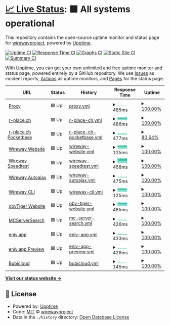 # [📈 Live Status](https://status.wireway.ch): <!--live status--> **🟩 All systems operational**

This repository contains the open-source uptime monitor and status page for [wirewayproject](https://status.wireway.ch), powered by [Upptime](https://github.com/upptime/upptime).

[![Uptime CI](https://github.com/wirewayproject/uptime/workflows/Uptime%20CI/badge.svg)](https://github.com/wirewayproject/uptime/actions?query=workflow%3A%22Uptime+CI%22)
[![Response Time CI](https://github.com/wirewayproject/uptime/workflows/Response%20Time%20CI/badge.svg)](https://github.com/wirewayproject/uptime/actions?query=workflow%3A%22Response+Time+CI%22)
[![Graphs CI](https://github.com/wirewayproject/uptime/workflows/Graphs%20CI/badge.svg)](https://github.com/wirewayproject/uptime/actions?query=workflow%3A%22Graphs+CI%22)
[![Static Site CI](https://github.com/wirewayproject/uptime/workflows/Static%20Site%20CI/badge.svg)](https://github.com/wirewayproject/uptime/actions?query=workflow%3A%22Static+Site+CI%22)
[![Summary CI](https://github.com/wirewayproject/uptime/workflows/Summary%20CI/badge.svg)](https://github.com/wirewayproject/uptime/actions?query=workflow%3A%22Summary+CI%22)

With [Upptime](https://upptime.js.org), you can get your own unlimited and free uptime monitor and status page, powered entirely by a GitHub repository. We use [Issues](https://github.com/wirewayproject/uptime/issues) as incident reports, [Actions](https://github.com/wirewayproject/uptime/actions) as uptime monitors, and [Pages](https://status.wireway.ch) for the status page.

<!--start: status pages-->
<!-- This summary is generated by Upptime (https://github.com/upptime/upptime) -->
<!-- Do not edit this manually, your changes will be overwritten -->
<!-- prettier-ignore -->
| URL | Status | History | Response Time | Uptime |
| --- | ------ | ------- | ------------- | ------ |
| <img alt="" src="https://icons.duckduckgo.com/ip3/wireway.ch.ico" height="13"> [Proxy](https://wireway.ch/api/status/nodes/?node=1) | 🟩 Up | [proxy.yml](https://github.com/wirewayproject/uptime/commits/HEAD/history/proxy.yml) | <details><summary><img alt="Response time graph" src="./graphs/proxy/response-time-week.png" height="20"> 485ms</summary><br><a href="https://status.wireway.ch/history/proxy"><img alt="Response time 498" src="https://img.shields.io/endpoint?url=https%3A%2F%2Fraw.githubusercontent.com%2Fwirewayproject%2Fuptime%2FHEAD%2Fapi%2Fproxy%2Fresponse-time.json"></a><br><a href="https://status.wireway.ch/history/proxy"><img alt="24-hour response time 476" src="https://img.shields.io/endpoint?url=https%3A%2F%2Fraw.githubusercontent.com%2Fwirewayproject%2Fuptime%2FHEAD%2Fapi%2Fproxy%2Fresponse-time-day.json"></a><br><a href="https://status.wireway.ch/history/proxy"><img alt="7-day response time 485" src="https://img.shields.io/endpoint?url=https%3A%2F%2Fraw.githubusercontent.com%2Fwirewayproject%2Fuptime%2FHEAD%2Fapi%2Fproxy%2Fresponse-time-week.json"></a><br><a href="https://status.wireway.ch/history/proxy"><img alt="30-day response time 509" src="https://img.shields.io/endpoint?url=https%3A%2F%2Fraw.githubusercontent.com%2Fwirewayproject%2Fuptime%2FHEAD%2Fapi%2Fproxy%2Fresponse-time-month.json"></a><br><a href="https://status.wireway.ch/history/proxy"><img alt="1-year response time 498" src="https://img.shields.io/endpoint?url=https%3A%2F%2Fraw.githubusercontent.com%2Fwirewayproject%2Fuptime%2FHEAD%2Fapi%2Fproxy%2Fresponse-time-year.json"></a></details> | <details><summary><a href="https://status.wireway.ch/history/proxy">100.00%</a></summary><a href="https://status.wireway.ch/history/proxy"><img alt="All-time uptime 99.27%" src="https://img.shields.io/endpoint?url=https%3A%2F%2Fraw.githubusercontent.com%2Fwirewayproject%2Fuptime%2FHEAD%2Fapi%2Fproxy%2Fuptime.json"></a><br><a href="https://status.wireway.ch/history/proxy"><img alt="24-hour uptime 100.00%" src="https://img.shields.io/endpoint?url=https%3A%2F%2Fraw.githubusercontent.com%2Fwirewayproject%2Fuptime%2FHEAD%2Fapi%2Fproxy%2Fuptime-day.json"></a><br><a href="https://status.wireway.ch/history/proxy"><img alt="7-day uptime 100.00%" src="https://img.shields.io/endpoint?url=https%3A%2F%2Fraw.githubusercontent.com%2Fwirewayproject%2Fuptime%2FHEAD%2Fapi%2Fproxy%2Fuptime-week.json"></a><br><a href="https://status.wireway.ch/history/proxy"><img alt="30-day uptime 98.64%" src="https://img.shields.io/endpoint?url=https%3A%2F%2Fraw.githubusercontent.com%2Fwirewayproject%2Fuptime%2FHEAD%2Fapi%2Fproxy%2Fuptime-month.json"></a><br><a href="https://status.wireway.ch/history/proxy"><img alt="1-year uptime 99.27%" src="https://img.shields.io/endpoint?url=https%3A%2F%2Fraw.githubusercontent.com%2Fwirewayproject%2Fuptime%2FHEAD%2Fapi%2Fproxy%2Fuptime-year.json"></a></details>
| <img alt="" src="https://icons.duckduckgo.com/ip3/r-place.ch.ico" height="13"> [r-place.ch](https://r-place.ch) | 🟩 Up | [r-place-ch.yml](https://github.com/wirewayproject/uptime/commits/HEAD/history/r-place-ch.yml) | <details><summary><img alt="Response time graph" src="./graphs/r-place-ch/response-time-week.png" height="20"> 486ms</summary><br><a href="https://status.wireway.ch/history/r-place-ch"><img alt="Response time 492" src="https://img.shields.io/endpoint?url=https%3A%2F%2Fraw.githubusercontent.com%2Fwirewayproject%2Fuptime%2FHEAD%2Fapi%2Fr-place-ch%2Fresponse-time.json"></a><br><a href="https://status.wireway.ch/history/r-place-ch"><img alt="24-hour response time 482" src="https://img.shields.io/endpoint?url=https%3A%2F%2Fraw.githubusercontent.com%2Fwirewayproject%2Fuptime%2FHEAD%2Fapi%2Fr-place-ch%2Fresponse-time-day.json"></a><br><a href="https://status.wireway.ch/history/r-place-ch"><img alt="7-day response time 486" src="https://img.shields.io/endpoint?url=https%3A%2F%2Fraw.githubusercontent.com%2Fwirewayproject%2Fuptime%2FHEAD%2Fapi%2Fr-place-ch%2Fresponse-time-week.json"></a><br><a href="https://status.wireway.ch/history/r-place-ch"><img alt="30-day response time 498" src="https://img.shields.io/endpoint?url=https%3A%2F%2Fraw.githubusercontent.com%2Fwirewayproject%2Fuptime%2FHEAD%2Fapi%2Fr-place-ch%2Fresponse-time-month.json"></a><br><a href="https://status.wireway.ch/history/r-place-ch"><img alt="1-year response time 492" src="https://img.shields.io/endpoint?url=https%3A%2F%2Fraw.githubusercontent.com%2Fwirewayproject%2Fuptime%2FHEAD%2Fapi%2Fr-place-ch%2Fresponse-time-year.json"></a></details> | <details><summary><a href="https://status.wireway.ch/history/r-place-ch">100.00%</a></summary><a href="https://status.wireway.ch/history/r-place-ch"><img alt="All-time uptime 99.95%" src="https://img.shields.io/endpoint?url=https%3A%2F%2Fraw.githubusercontent.com%2Fwirewayproject%2Fuptime%2FHEAD%2Fapi%2Fr-place-ch%2Fuptime.json"></a><br><a href="https://status.wireway.ch/history/r-place-ch"><img alt="24-hour uptime 100.00%" src="https://img.shields.io/endpoint?url=https%3A%2F%2Fraw.githubusercontent.com%2Fwirewayproject%2Fuptime%2FHEAD%2Fapi%2Fr-place-ch%2Fuptime-day.json"></a><br><a href="https://status.wireway.ch/history/r-place-ch"><img alt="7-day uptime 100.00%" src="https://img.shields.io/endpoint?url=https%3A%2F%2Fraw.githubusercontent.com%2Fwirewayproject%2Fuptime%2FHEAD%2Fapi%2Fr-place-ch%2Fuptime-week.json"></a><br><a href="https://status.wireway.ch/history/r-place-ch"><img alt="30-day uptime 99.92%" src="https://img.shields.io/endpoint?url=https%3A%2F%2Fraw.githubusercontent.com%2Fwirewayproject%2Fuptime%2FHEAD%2Fapi%2Fr-place-ch%2Fuptime-month.json"></a><br><a href="https://status.wireway.ch/history/r-place-ch"><img alt="1-year uptime 99.95%" src="https://img.shields.io/endpoint?url=https%3A%2F%2Fraw.githubusercontent.com%2Fwirewayproject%2Fuptime%2FHEAD%2Fapi%2Fr-place-ch%2Fuptime-year.json"></a></details>
| <img alt="" src="https://icons.duckduckgo.com/ip3/pocketbase.r-place.ch.ico" height="13"> [r-place.ch Pocketbase](https://pocketbase.r-place.ch/_/) | 🟩 Up | [r-place-ch-pocketbase.yml](https://github.com/wirewayproject/uptime/commits/HEAD/history/r-place-ch-pocketbase.yml) | <details><summary><img alt="Response time graph" src="./graphs/r-place-ch-pocketbase/response-time-week.png" height="20"> 477ms</summary><br><a href="https://status.wireway.ch/history/r-place-ch-pocketbase"><img alt="Response time 484" src="https://img.shields.io/endpoint?url=https%3A%2F%2Fraw.githubusercontent.com%2Fwirewayproject%2Fuptime%2FHEAD%2Fapi%2Fr-place-ch-pocketbase%2Fresponse-time.json"></a><br><a href="https://status.wireway.ch/history/r-place-ch-pocketbase"><img alt="24-hour response time 503" src="https://img.shields.io/endpoint?url=https%3A%2F%2Fraw.githubusercontent.com%2Fwirewayproject%2Fuptime%2FHEAD%2Fapi%2Fr-place-ch-pocketbase%2Fresponse-time-day.json"></a><br><a href="https://status.wireway.ch/history/r-place-ch-pocketbase"><img alt="7-day response time 477" src="https://img.shields.io/endpoint?url=https%3A%2F%2Fraw.githubusercontent.com%2Fwirewayproject%2Fuptime%2FHEAD%2Fapi%2Fr-place-ch-pocketbase%2Fresponse-time-week.json"></a><br><a href="https://status.wireway.ch/history/r-place-ch-pocketbase"><img alt="30-day response time 490" src="https://img.shields.io/endpoint?url=https%3A%2F%2Fraw.githubusercontent.com%2Fwirewayproject%2Fuptime%2FHEAD%2Fapi%2Fr-place-ch-pocketbase%2Fresponse-time-month.json"></a><br><a href="https://status.wireway.ch/history/r-place-ch-pocketbase"><img alt="1-year response time 484" src="https://img.shields.io/endpoint?url=https%3A%2F%2Fraw.githubusercontent.com%2Fwirewayproject%2Fuptime%2FHEAD%2Fapi%2Fr-place-ch-pocketbase%2Fresponse-time-year.json"></a></details> | <details><summary><a href="https://status.wireway.ch/history/r-place-ch-pocketbase">80.64%</a></summary><a href="https://status.wireway.ch/history/r-place-ch-pocketbase"><img alt="All-time uptime 85.07%" src="https://img.shields.io/endpoint?url=https%3A%2F%2Fraw.githubusercontent.com%2Fwirewayproject%2Fuptime%2FHEAD%2Fapi%2Fr-place-ch-pocketbase%2Fuptime.json"></a><br><a href="https://status.wireway.ch/history/r-place-ch-pocketbase"><img alt="24-hour uptime 100.00%" src="https://img.shields.io/endpoint?url=https%3A%2F%2Fraw.githubusercontent.com%2Fwirewayproject%2Fuptime%2FHEAD%2Fapi%2Fr-place-ch-pocketbase%2Fuptime-day.json"></a><br><a href="https://status.wireway.ch/history/r-place-ch-pocketbase"><img alt="7-day uptime 80.64%" src="https://img.shields.io/endpoint?url=https%3A%2F%2Fraw.githubusercontent.com%2Fwirewayproject%2Fuptime%2FHEAD%2Fapi%2Fr-place-ch-pocketbase%2Fuptime-week.json"></a><br><a href="https://status.wireway.ch/history/r-place-ch-pocketbase"><img alt="30-day uptime 73.68%" src="https://img.shields.io/endpoint?url=https%3A%2F%2Fraw.githubusercontent.com%2Fwirewayproject%2Fuptime%2FHEAD%2Fapi%2Fr-place-ch-pocketbase%2Fuptime-month.json"></a><br><a href="https://status.wireway.ch/history/r-place-ch-pocketbase"><img alt="1-year uptime 85.07%" src="https://img.shields.io/endpoint?url=https%3A%2F%2Fraw.githubusercontent.com%2Fwirewayproject%2Fuptime%2FHEAD%2Fapi%2Fr-place-ch-pocketbase%2Fuptime-year.json"></a></details>
| <img alt="" src="https://icons.duckduckgo.com/ip3/wireway.ch.ico" height="13"> [Wireway Website](https://wireway.ch) | 🟩 Up | [wireway-website.yml](https://github.com/wirewayproject/uptime/commits/HEAD/history/wireway-website.yml) | <details><summary><img alt="Response time graph" src="./graphs/wireway-website/response-time-week.png" height="20"> 125ms</summary><br><a href="https://status.wireway.ch/history/wireway-website"><img alt="Response time 150" src="https://img.shields.io/endpoint?url=https%3A%2F%2Fraw.githubusercontent.com%2Fwirewayproject%2Fuptime%2FHEAD%2Fapi%2Fwireway-website%2Fresponse-time.json"></a><br><a href="https://status.wireway.ch/history/wireway-website"><img alt="24-hour response time 135" src="https://img.shields.io/endpoint?url=https%3A%2F%2Fraw.githubusercontent.com%2Fwirewayproject%2Fuptime%2FHEAD%2Fapi%2Fwireway-website%2Fresponse-time-day.json"></a><br><a href="https://status.wireway.ch/history/wireway-website"><img alt="7-day response time 125" src="https://img.shields.io/endpoint?url=https%3A%2F%2Fraw.githubusercontent.com%2Fwirewayproject%2Fuptime%2FHEAD%2Fapi%2Fwireway-website%2Fresponse-time-week.json"></a><br><a href="https://status.wireway.ch/history/wireway-website"><img alt="30-day response time 158" src="https://img.shields.io/endpoint?url=https%3A%2F%2Fraw.githubusercontent.com%2Fwirewayproject%2Fuptime%2FHEAD%2Fapi%2Fwireway-website%2Fresponse-time-month.json"></a><br><a href="https://status.wireway.ch/history/wireway-website"><img alt="1-year response time 150" src="https://img.shields.io/endpoint?url=https%3A%2F%2Fraw.githubusercontent.com%2Fwirewayproject%2Fuptime%2FHEAD%2Fapi%2Fwireway-website%2Fresponse-time-year.json"></a></details> | <details><summary><a href="https://status.wireway.ch/history/wireway-website">100.00%</a></summary><a href="https://status.wireway.ch/history/wireway-website"><img alt="All-time uptime 99.96%" src="https://img.shields.io/endpoint?url=https%3A%2F%2Fraw.githubusercontent.com%2Fwirewayproject%2Fuptime%2FHEAD%2Fapi%2Fwireway-website%2Fuptime.json"></a><br><a href="https://status.wireway.ch/history/wireway-website"><img alt="24-hour uptime 100.00%" src="https://img.shields.io/endpoint?url=https%3A%2F%2Fraw.githubusercontent.com%2Fwirewayproject%2Fuptime%2FHEAD%2Fapi%2Fwireway-website%2Fuptime-day.json"></a><br><a href="https://status.wireway.ch/history/wireway-website"><img alt="7-day uptime 100.00%" src="https://img.shields.io/endpoint?url=https%3A%2F%2Fraw.githubusercontent.com%2Fwirewayproject%2Fuptime%2FHEAD%2Fapi%2Fwireway-website%2Fuptime-week.json"></a><br><a href="https://status.wireway.ch/history/wireway-website"><img alt="30-day uptime 99.92%" src="https://img.shields.io/endpoint?url=https%3A%2F%2Fraw.githubusercontent.com%2Fwirewayproject%2Fuptime%2FHEAD%2Fapi%2Fwireway-website%2Fuptime-month.json"></a><br><a href="https://status.wireway.ch/history/wireway-website"><img alt="1-year uptime 99.96%" src="https://img.shields.io/endpoint?url=https%3A%2F%2Fraw.githubusercontent.com%2Fwirewayproject%2Fuptime%2FHEAD%2Fapi%2Fwireway-website%2Fuptime-year.json"></a></details>
| <img alt="" src="https://icons.duckduckgo.com/ip3/speedtest.wireway.ch.ico" height="13"> [Wireway Speedtest](https://speedtest.wireway.ch) | 🟩 Up | [wireway-speedtest.yml](https://github.com/wirewayproject/uptime/commits/HEAD/history/wireway-speedtest.yml) | <details><summary><img alt="Response time graph" src="./graphs/wireway-speedtest/response-time-week.png" height="20"> 468ms</summary><br><a href="https://status.wireway.ch/history/wireway-speedtest"><img alt="Response time 475" src="https://img.shields.io/endpoint?url=https%3A%2F%2Fraw.githubusercontent.com%2Fwirewayproject%2Fuptime%2FHEAD%2Fapi%2Fwireway-speedtest%2Fresponse-time.json"></a><br><a href="https://status.wireway.ch/history/wireway-speedtest"><img alt="24-hour response time 475" src="https://img.shields.io/endpoint?url=https%3A%2F%2Fraw.githubusercontent.com%2Fwirewayproject%2Fuptime%2FHEAD%2Fapi%2Fwireway-speedtest%2Fresponse-time-day.json"></a><br><a href="https://status.wireway.ch/history/wireway-speedtest"><img alt="7-day response time 468" src="https://img.shields.io/endpoint?url=https%3A%2F%2Fraw.githubusercontent.com%2Fwirewayproject%2Fuptime%2FHEAD%2Fapi%2Fwireway-speedtest%2Fresponse-time-week.json"></a><br><a href="https://status.wireway.ch/history/wireway-speedtest"><img alt="30-day response time 481" src="https://img.shields.io/endpoint?url=https%3A%2F%2Fraw.githubusercontent.com%2Fwirewayproject%2Fuptime%2FHEAD%2Fapi%2Fwireway-speedtest%2Fresponse-time-month.json"></a><br><a href="https://status.wireway.ch/history/wireway-speedtest"><img alt="1-year response time 475" src="https://img.shields.io/endpoint?url=https%3A%2F%2Fraw.githubusercontent.com%2Fwirewayproject%2Fuptime%2FHEAD%2Fapi%2Fwireway-speedtest%2Fresponse-time-year.json"></a></details> | <details><summary><a href="https://status.wireway.ch/history/wireway-speedtest">100.00%</a></summary><a href="https://status.wireway.ch/history/wireway-speedtest"><img alt="All-time uptime 99.96%" src="https://img.shields.io/endpoint?url=https%3A%2F%2Fraw.githubusercontent.com%2Fwirewayproject%2Fuptime%2FHEAD%2Fapi%2Fwireway-speedtest%2Fuptime.json"></a><br><a href="https://status.wireway.ch/history/wireway-speedtest"><img alt="24-hour uptime 100.00%" src="https://img.shields.io/endpoint?url=https%3A%2F%2Fraw.githubusercontent.com%2Fwirewayproject%2Fuptime%2FHEAD%2Fapi%2Fwireway-speedtest%2Fuptime-day.json"></a><br><a href="https://status.wireway.ch/history/wireway-speedtest"><img alt="7-day uptime 100.00%" src="https://img.shields.io/endpoint?url=https%3A%2F%2Fraw.githubusercontent.com%2Fwirewayproject%2Fuptime%2FHEAD%2Fapi%2Fwireway-speedtest%2Fuptime-week.json"></a><br><a href="https://status.wireway.ch/history/wireway-speedtest"><img alt="30-day uptime 99.93%" src="https://img.shields.io/endpoint?url=https%3A%2F%2Fraw.githubusercontent.com%2Fwirewayproject%2Fuptime%2FHEAD%2Fapi%2Fwireway-speedtest%2Fuptime-month.json"></a><br><a href="https://status.wireway.ch/history/wireway-speedtest"><img alt="1-year uptime 99.96%" src="https://img.shields.io/endpoint?url=https%3A%2F%2Fraw.githubusercontent.com%2Fwirewayproject%2Fuptime%2FHEAD%2Fapi%2Fwireway-speedtest%2Fuptime-year.json"></a></details>
| <img alt="" src="https://icons.duckduckgo.com/ip3/autoajax.wireway.ch.ico" height="13"> [Wireway Autoajax](https://autoajax.wireway.ch) | 🟩 Up | [wireway-autoajax.yml](https://github.com/wirewayproject/uptime/commits/HEAD/history/wireway-autoajax.yml) | <details><summary><img alt="Response time graph" src="./graphs/wireway-autoajax/response-time-week.png" height="20"> 475ms</summary><br><a href="https://status.wireway.ch/history/wireway-autoajax"><img alt="Response time 466" src="https://img.shields.io/endpoint?url=https%3A%2F%2Fraw.githubusercontent.com%2Fwirewayproject%2Fuptime%2FHEAD%2Fapi%2Fwireway-autoajax%2Fresponse-time.json"></a><br><a href="https://status.wireway.ch/history/wireway-autoajax"><img alt="24-hour response time 456" src="https://img.shields.io/endpoint?url=https%3A%2F%2Fraw.githubusercontent.com%2Fwirewayproject%2Fuptime%2FHEAD%2Fapi%2Fwireway-autoajax%2Fresponse-time-day.json"></a><br><a href="https://status.wireway.ch/history/wireway-autoajax"><img alt="7-day response time 475" src="https://img.shields.io/endpoint?url=https%3A%2F%2Fraw.githubusercontent.com%2Fwirewayproject%2Fuptime%2FHEAD%2Fapi%2Fwireway-autoajax%2Fresponse-time-week.json"></a><br><a href="https://status.wireway.ch/history/wireway-autoajax"><img alt="30-day response time 473" src="https://img.shields.io/endpoint?url=https%3A%2F%2Fraw.githubusercontent.com%2Fwirewayproject%2Fuptime%2FHEAD%2Fapi%2Fwireway-autoajax%2Fresponse-time-month.json"></a><br><a href="https://status.wireway.ch/history/wireway-autoajax"><img alt="1-year response time 466" src="https://img.shields.io/endpoint?url=https%3A%2F%2Fraw.githubusercontent.com%2Fwirewayproject%2Fuptime%2FHEAD%2Fapi%2Fwireway-autoajax%2Fresponse-time-year.json"></a></details> | <details><summary><a href="https://status.wireway.ch/history/wireway-autoajax">100.00%</a></summary><a href="https://status.wireway.ch/history/wireway-autoajax"><img alt="All-time uptime 99.98%" src="https://img.shields.io/endpoint?url=https%3A%2F%2Fraw.githubusercontent.com%2Fwirewayproject%2Fuptime%2FHEAD%2Fapi%2Fwireway-autoajax%2Fuptime.json"></a><br><a href="https://status.wireway.ch/history/wireway-autoajax"><img alt="24-hour uptime 100.00%" src="https://img.shields.io/endpoint?url=https%3A%2F%2Fraw.githubusercontent.com%2Fwirewayproject%2Fuptime%2FHEAD%2Fapi%2Fwireway-autoajax%2Fuptime-day.json"></a><br><a href="https://status.wireway.ch/history/wireway-autoajax"><img alt="7-day uptime 100.00%" src="https://img.shields.io/endpoint?url=https%3A%2F%2Fraw.githubusercontent.com%2Fwirewayproject%2Fuptime%2FHEAD%2Fapi%2Fwireway-autoajax%2Fuptime-week.json"></a><br><a href="https://status.wireway.ch/history/wireway-autoajax"><img alt="30-day uptime 99.96%" src="https://img.shields.io/endpoint?url=https%3A%2F%2Fraw.githubusercontent.com%2Fwirewayproject%2Fuptime%2FHEAD%2Fapi%2Fwireway-autoajax%2Fuptime-month.json"></a><br><a href="https://status.wireway.ch/history/wireway-autoajax"><img alt="1-year uptime 99.98%" src="https://img.shields.io/endpoint?url=https%3A%2F%2Fraw.githubusercontent.com%2Fwirewayproject%2Fuptime%2FHEAD%2Fapi%2Fwireway-autoajax%2Fuptime-year.json"></a></details>
| <img alt="" src="https://icons.duckduckgo.com/ip3/wireway.ch.ico" height="13"> [Wireway CLI](https://wireway.ch/cli.html) | 🟩 Up | [wireway-cli.yml](https://github.com/wirewayproject/uptime/commits/HEAD/history/wireway-cli.yml) | <details><summary><img alt="Response time graph" src="./graphs/wireway-cli/response-time-week.png" height="20"> 125ms</summary><br><a href="https://status.wireway.ch/history/wireway-cli"><img alt="Response time 139" src="https://img.shields.io/endpoint?url=https%3A%2F%2Fraw.githubusercontent.com%2Fwirewayproject%2Fuptime%2FHEAD%2Fapi%2Fwireway-cli%2Fresponse-time.json"></a><br><a href="https://status.wireway.ch/history/wireway-cli"><img alt="24-hour response time 137" src="https://img.shields.io/endpoint?url=https%3A%2F%2Fraw.githubusercontent.com%2Fwirewayproject%2Fuptime%2FHEAD%2Fapi%2Fwireway-cli%2Fresponse-time-day.json"></a><br><a href="https://status.wireway.ch/history/wireway-cli"><img alt="7-day response time 125" src="https://img.shields.io/endpoint?url=https%3A%2F%2Fraw.githubusercontent.com%2Fwirewayproject%2Fuptime%2FHEAD%2Fapi%2Fwireway-cli%2Fresponse-time-week.json"></a><br><a href="https://status.wireway.ch/history/wireway-cli"><img alt="30-day response time 142" src="https://img.shields.io/endpoint?url=https%3A%2F%2Fraw.githubusercontent.com%2Fwirewayproject%2Fuptime%2FHEAD%2Fapi%2Fwireway-cli%2Fresponse-time-month.json"></a><br><a href="https://status.wireway.ch/history/wireway-cli"><img alt="1-year response time 139" src="https://img.shields.io/endpoint?url=https%3A%2F%2Fraw.githubusercontent.com%2Fwirewayproject%2Fuptime%2FHEAD%2Fapi%2Fwireway-cli%2Fresponse-time-year.json"></a></details> | <details><summary><a href="https://status.wireway.ch/history/wireway-cli">100.00%</a></summary><a href="https://status.wireway.ch/history/wireway-cli"><img alt="All-time uptime 100.00%" src="https://img.shields.io/endpoint?url=https%3A%2F%2Fraw.githubusercontent.com%2Fwirewayproject%2Fuptime%2FHEAD%2Fapi%2Fwireway-cli%2Fuptime.json"></a><br><a href="https://status.wireway.ch/history/wireway-cli"><img alt="24-hour uptime 100.00%" src="https://img.shields.io/endpoint?url=https%3A%2F%2Fraw.githubusercontent.com%2Fwirewayproject%2Fuptime%2FHEAD%2Fapi%2Fwireway-cli%2Fuptime-day.json"></a><br><a href="https://status.wireway.ch/history/wireway-cli"><img alt="7-day uptime 100.00%" src="https://img.shields.io/endpoint?url=https%3A%2F%2Fraw.githubusercontent.com%2Fwirewayproject%2Fuptime%2FHEAD%2Fapi%2Fwireway-cli%2Fuptime-week.json"></a><br><a href="https://status.wireway.ch/history/wireway-cli"><img alt="30-day uptime 100.00%" src="https://img.shields.io/endpoint?url=https%3A%2F%2Fraw.githubusercontent.com%2Fwirewayproject%2Fuptime%2FHEAD%2Fapi%2Fwireway-cli%2Fuptime-month.json"></a><br><a href="https://status.wireway.ch/history/wireway-cli"><img alt="1-year uptime 100.00%" src="https://img.shields.io/endpoint?url=https%3A%2F%2Fraw.githubusercontent.com%2Fwirewayproject%2Fuptime%2FHEAD%2Fapi%2Fwireway-cli%2Fuptime-year.json"></a></details>
| <img alt="" src="https://icons.duckduckgo.com/ip3/obvtiger.ch.ico" height="13"> [obvTiger Website](https://obvtiger.ch) | 🟩 Up | [obv-tiger-website.yml](https://github.com/wirewayproject/uptime/commits/HEAD/history/obv-tiger-website.yml) | <details><summary><img alt="Response time graph" src="./graphs/obv-tiger-website/response-time-week.png" height="20"> 485ms</summary><br><a href="https://status.wireway.ch/history/obv-tiger-website"><img alt="Response time 482" src="https://img.shields.io/endpoint?url=https%3A%2F%2Fraw.githubusercontent.com%2Fwirewayproject%2Fuptime%2FHEAD%2Fapi%2Fobv-tiger-website%2Fresponse-time.json"></a><br><a href="https://status.wireway.ch/history/obv-tiger-website"><img alt="24-hour response time 479" src="https://img.shields.io/endpoint?url=https%3A%2F%2Fraw.githubusercontent.com%2Fwirewayproject%2Fuptime%2FHEAD%2Fapi%2Fobv-tiger-website%2Fresponse-time-day.json"></a><br><a href="https://status.wireway.ch/history/obv-tiger-website"><img alt="7-day response time 485" src="https://img.shields.io/endpoint?url=https%3A%2F%2Fraw.githubusercontent.com%2Fwirewayproject%2Fuptime%2FHEAD%2Fapi%2Fobv-tiger-website%2Fresponse-time-week.json"></a><br><a href="https://status.wireway.ch/history/obv-tiger-website"><img alt="30-day response time 491" src="https://img.shields.io/endpoint?url=https%3A%2F%2Fraw.githubusercontent.com%2Fwirewayproject%2Fuptime%2FHEAD%2Fapi%2Fobv-tiger-website%2Fresponse-time-month.json"></a><br><a href="https://status.wireway.ch/history/obv-tiger-website"><img alt="1-year response time 482" src="https://img.shields.io/endpoint?url=https%3A%2F%2Fraw.githubusercontent.com%2Fwirewayproject%2Fuptime%2FHEAD%2Fapi%2Fobv-tiger-website%2Fresponse-time-year.json"></a></details> | <details><summary><a href="https://status.wireway.ch/history/obv-tiger-website">100.00%</a></summary><a href="https://status.wireway.ch/history/obv-tiger-website"><img alt="All-time uptime 100.00%" src="https://img.shields.io/endpoint?url=https%3A%2F%2Fraw.githubusercontent.com%2Fwirewayproject%2Fuptime%2FHEAD%2Fapi%2Fobv-tiger-website%2Fuptime.json"></a><br><a href="https://status.wireway.ch/history/obv-tiger-website"><img alt="24-hour uptime 100.00%" src="https://img.shields.io/endpoint?url=https%3A%2F%2Fraw.githubusercontent.com%2Fwirewayproject%2Fuptime%2FHEAD%2Fapi%2Fobv-tiger-website%2Fuptime-day.json"></a><br><a href="https://status.wireway.ch/history/obv-tiger-website"><img alt="7-day uptime 100.00%" src="https://img.shields.io/endpoint?url=https%3A%2F%2Fraw.githubusercontent.com%2Fwirewayproject%2Fuptime%2FHEAD%2Fapi%2Fobv-tiger-website%2Fuptime-week.json"></a><br><a href="https://status.wireway.ch/history/obv-tiger-website"><img alt="30-day uptime 100.00%" src="https://img.shields.io/endpoint?url=https%3A%2F%2Fraw.githubusercontent.com%2Fwirewayproject%2Fuptime%2FHEAD%2Fapi%2Fobv-tiger-website%2Fuptime-month.json"></a><br><a href="https://status.wireway.ch/history/obv-tiger-website"><img alt="1-year uptime 100.00%" src="https://img.shields.io/endpoint?url=https%3A%2F%2Fraw.githubusercontent.com%2Fwirewayproject%2Fuptime%2FHEAD%2Fapi%2Fobv-tiger-website%2Fuptime-year.json"></a></details>
| <img alt="" src="https://icons.duckduckgo.com/ip3/mcserversearch.com.ico" height="13"> [MCServerSearch](https://mcserversearch.com) | 🟩 Up | [mc-server-search.yml](https://github.com/wirewayproject/uptime/commits/HEAD/history/mc-server-search.yml) | <details><summary><img alt="Response time graph" src="./graphs/mc-server-search/response-time-week.png" height="20"> 426ms</summary><br><a href="https://status.wireway.ch/history/mc-server-search"><img alt="Response time 433" src="https://img.shields.io/endpoint?url=https%3A%2F%2Fraw.githubusercontent.com%2Fwirewayproject%2Fuptime%2FHEAD%2Fapi%2Fmc-server-search%2Fresponse-time.json"></a><br><a href="https://status.wireway.ch/history/mc-server-search"><img alt="24-hour response time 427" src="https://img.shields.io/endpoint?url=https%3A%2F%2Fraw.githubusercontent.com%2Fwirewayproject%2Fuptime%2FHEAD%2Fapi%2Fmc-server-search%2Fresponse-time-day.json"></a><br><a href="https://status.wireway.ch/history/mc-server-search"><img alt="7-day response time 426" src="https://img.shields.io/endpoint?url=https%3A%2F%2Fraw.githubusercontent.com%2Fwirewayproject%2Fuptime%2FHEAD%2Fapi%2Fmc-server-search%2Fresponse-time-week.json"></a><br><a href="https://status.wireway.ch/history/mc-server-search"><img alt="30-day response time 436" src="https://img.shields.io/endpoint?url=https%3A%2F%2Fraw.githubusercontent.com%2Fwirewayproject%2Fuptime%2FHEAD%2Fapi%2Fmc-server-search%2Fresponse-time-month.json"></a><br><a href="https://status.wireway.ch/history/mc-server-search"><img alt="1-year response time 433" src="https://img.shields.io/endpoint?url=https%3A%2F%2Fraw.githubusercontent.com%2Fwirewayproject%2Fuptime%2FHEAD%2Fapi%2Fmc-server-search%2Fresponse-time-year.json"></a></details> | <details><summary><a href="https://status.wireway.ch/history/mc-server-search">100.00%</a></summary><a href="https://status.wireway.ch/history/mc-server-search"><img alt="All-time uptime 100.00%" src="https://img.shields.io/endpoint?url=https%3A%2F%2Fraw.githubusercontent.com%2Fwirewayproject%2Fuptime%2FHEAD%2Fapi%2Fmc-server-search%2Fuptime.json"></a><br><a href="https://status.wireway.ch/history/mc-server-search"><img alt="24-hour uptime 100.00%" src="https://img.shields.io/endpoint?url=https%3A%2F%2Fraw.githubusercontent.com%2Fwirewayproject%2Fuptime%2FHEAD%2Fapi%2Fmc-server-search%2Fuptime-day.json"></a><br><a href="https://status.wireway.ch/history/mc-server-search"><img alt="7-day uptime 100.00%" src="https://img.shields.io/endpoint?url=https%3A%2F%2Fraw.githubusercontent.com%2Fwirewayproject%2Fuptime%2FHEAD%2Fapi%2Fmc-server-search%2Fuptime-week.json"></a><br><a href="https://status.wireway.ch/history/mc-server-search"><img alt="30-day uptime 100.00%" src="https://img.shields.io/endpoint?url=https%3A%2F%2Fraw.githubusercontent.com%2Fwirewayproject%2Fuptime%2FHEAD%2Fapi%2Fmc-server-search%2Fuptime-month.json"></a><br><a href="https://status.wireway.ch/history/mc-server-search"><img alt="1-year uptime 100.00%" src="https://img.shields.io/endpoint?url=https%3A%2F%2Fraw.githubusercontent.com%2Fwirewayproject%2Fuptime%2FHEAD%2Fapi%2Fmc-server-search%2Fuptime-year.json"></a></details>
| <img alt="" src="https://icons.duckduckgo.com/ip3/eniv.app.ico" height="13"> [eniv.app](https://eniv.app) | 🟩 Up | [eniv-app.yml](https://github.com/wirewayproject/uptime/commits/HEAD/history/eniv-app.yml) | <details><summary><img alt="Response time graph" src="./graphs/eniv-app/response-time-week.png" height="20"> 433ms</summary><br><a href="https://status.wireway.ch/history/eniv-app"><img alt="Response time 441" src="https://img.shields.io/endpoint?url=https%3A%2F%2Fraw.githubusercontent.com%2Fwirewayproject%2Fuptime%2FHEAD%2Fapi%2Feniv-app%2Fresponse-time.json"></a><br><a href="https://status.wireway.ch/history/eniv-app"><img alt="24-hour response time 441" src="https://img.shields.io/endpoint?url=https%3A%2F%2Fraw.githubusercontent.com%2Fwirewayproject%2Fuptime%2FHEAD%2Fapi%2Feniv-app%2Fresponse-time-day.json"></a><br><a href="https://status.wireway.ch/history/eniv-app"><img alt="7-day response time 433" src="https://img.shields.io/endpoint?url=https%3A%2F%2Fraw.githubusercontent.com%2Fwirewayproject%2Fuptime%2FHEAD%2Fapi%2Feniv-app%2Fresponse-time-week.json"></a><br><a href="https://status.wireway.ch/history/eniv-app"><img alt="30-day response time 444" src="https://img.shields.io/endpoint?url=https%3A%2F%2Fraw.githubusercontent.com%2Fwirewayproject%2Fuptime%2FHEAD%2Fapi%2Feniv-app%2Fresponse-time-month.json"></a><br><a href="https://status.wireway.ch/history/eniv-app"><img alt="1-year response time 441" src="https://img.shields.io/endpoint?url=https%3A%2F%2Fraw.githubusercontent.com%2Fwirewayproject%2Fuptime%2FHEAD%2Fapi%2Feniv-app%2Fresponse-time-year.json"></a></details> | <details><summary><a href="https://status.wireway.ch/history/eniv-app">100.00%</a></summary><a href="https://status.wireway.ch/history/eniv-app"><img alt="All-time uptime 100.00%" src="https://img.shields.io/endpoint?url=https%3A%2F%2Fraw.githubusercontent.com%2Fwirewayproject%2Fuptime%2FHEAD%2Fapi%2Feniv-app%2Fuptime.json"></a><br><a href="https://status.wireway.ch/history/eniv-app"><img alt="24-hour uptime 100.00%" src="https://img.shields.io/endpoint?url=https%3A%2F%2Fraw.githubusercontent.com%2Fwirewayproject%2Fuptime%2FHEAD%2Fapi%2Feniv-app%2Fuptime-day.json"></a><br><a href="https://status.wireway.ch/history/eniv-app"><img alt="7-day uptime 100.00%" src="https://img.shields.io/endpoint?url=https%3A%2F%2Fraw.githubusercontent.com%2Fwirewayproject%2Fuptime%2FHEAD%2Fapi%2Feniv-app%2Fuptime-week.json"></a><br><a href="https://status.wireway.ch/history/eniv-app"><img alt="30-day uptime 100.00%" src="https://img.shields.io/endpoint?url=https%3A%2F%2Fraw.githubusercontent.com%2Fwirewayproject%2Fuptime%2FHEAD%2Fapi%2Feniv-app%2Fuptime-month.json"></a><br><a href="https://status.wireway.ch/history/eniv-app"><img alt="1-year uptime 100.00%" src="https://img.shields.io/endpoint?url=https%3A%2F%2Fraw.githubusercontent.com%2Fwirewayproject%2Fuptime%2FHEAD%2Fapi%2Feniv-app%2Fuptime-year.json"></a></details>
| <img alt="" src="https://icons.duckduckgo.com/ip3/preview.eniv.app.ico" height="13"> [eniv.app Preview](https://preview.eniv.app) | 🟩 Up | [eniv-app-preview.yml](https://github.com/wirewayproject/uptime/commits/HEAD/history/eniv-app-preview.yml) | <details><summary><img alt="Response time graph" src="./graphs/eniv-app-preview/response-time-week.png" height="20"> 426ms</summary><br><a href="https://status.wireway.ch/history/eniv-app-preview"><img alt="Response time 439" src="https://img.shields.io/endpoint?url=https%3A%2F%2Fraw.githubusercontent.com%2Fwirewayproject%2Fuptime%2FHEAD%2Fapi%2Feniv-app-preview%2Fresponse-time.json"></a><br><a href="https://status.wireway.ch/history/eniv-app-preview"><img alt="24-hour response time 433" src="https://img.shields.io/endpoint?url=https%3A%2F%2Fraw.githubusercontent.com%2Fwirewayproject%2Fuptime%2FHEAD%2Fapi%2Feniv-app-preview%2Fresponse-time-day.json"></a><br><a href="https://status.wireway.ch/history/eniv-app-preview"><img alt="7-day response time 426" src="https://img.shields.io/endpoint?url=https%3A%2F%2Fraw.githubusercontent.com%2Fwirewayproject%2Fuptime%2FHEAD%2Fapi%2Feniv-app-preview%2Fresponse-time-week.json"></a><br><a href="https://status.wireway.ch/history/eniv-app-preview"><img alt="30-day response time 446" src="https://img.shields.io/endpoint?url=https%3A%2F%2Fraw.githubusercontent.com%2Fwirewayproject%2Fuptime%2FHEAD%2Fapi%2Feniv-app-preview%2Fresponse-time-month.json"></a><br><a href="https://status.wireway.ch/history/eniv-app-preview"><img alt="1-year response time 439" src="https://img.shields.io/endpoint?url=https%3A%2F%2Fraw.githubusercontent.com%2Fwirewayproject%2Fuptime%2FHEAD%2Fapi%2Feniv-app-preview%2Fresponse-time-year.json"></a></details> | <details><summary><a href="https://status.wireway.ch/history/eniv-app-preview">100.00%</a></summary><a href="https://status.wireway.ch/history/eniv-app-preview"><img alt="All-time uptime 100.00%" src="https://img.shields.io/endpoint?url=https%3A%2F%2Fraw.githubusercontent.com%2Fwirewayproject%2Fuptime%2FHEAD%2Fapi%2Feniv-app-preview%2Fuptime.json"></a><br><a href="https://status.wireway.ch/history/eniv-app-preview"><img alt="24-hour uptime 100.00%" src="https://img.shields.io/endpoint?url=https%3A%2F%2Fraw.githubusercontent.com%2Fwirewayproject%2Fuptime%2FHEAD%2Fapi%2Feniv-app-preview%2Fuptime-day.json"></a><br><a href="https://status.wireway.ch/history/eniv-app-preview"><img alt="7-day uptime 100.00%" src="https://img.shields.io/endpoint?url=https%3A%2F%2Fraw.githubusercontent.com%2Fwirewayproject%2Fuptime%2FHEAD%2Fapi%2Feniv-app-preview%2Fuptime-week.json"></a><br><a href="https://status.wireway.ch/history/eniv-app-preview"><img alt="30-day uptime 100.00%" src="https://img.shields.io/endpoint?url=https%3A%2F%2Fraw.githubusercontent.com%2Fwirewayproject%2Fuptime%2FHEAD%2Fapi%2Feniv-app-preview%2Fuptime-month.json"></a><br><a href="https://status.wireway.ch/history/eniv-app-preview"><img alt="1-year uptime 100.00%" src="https://img.shields.io/endpoint?url=https%3A%2F%2Fraw.githubusercontent.com%2Fwirewayproject%2Fuptime%2FHEAD%2Fapi%2Feniv-app-preview%2Fuptime-year.json"></a></details>
| <img alt="" src="https://icons.duckduckgo.com/ip3/cloud.bubicloud.ch.ico" height="13"> [Bubicloud](https://cloud.bubicloud.ch) | 🟩 Up | [bubicloud.yml](https://github.com/wirewayproject/uptime/commits/HEAD/history/bubicloud.yml) | <details><summary><img alt="Response time graph" src="./graphs/bubicloud/response-time-week.png" height="20"> 145ms</summary><br><a href="https://status.wireway.ch/history/bubicloud"><img alt="Response time 141" src="https://img.shields.io/endpoint?url=https%3A%2F%2Fraw.githubusercontent.com%2Fwirewayproject%2Fuptime%2FHEAD%2Fapi%2Fbubicloud%2Fresponse-time.json"></a><br><a href="https://status.wireway.ch/history/bubicloud"><img alt="24-hour response time 145" src="https://img.shields.io/endpoint?url=https%3A%2F%2Fraw.githubusercontent.com%2Fwirewayproject%2Fuptime%2FHEAD%2Fapi%2Fbubicloud%2Fresponse-time-day.json"></a><br><a href="https://status.wireway.ch/history/bubicloud"><img alt="7-day response time 145" src="https://img.shields.io/endpoint?url=https%3A%2F%2Fraw.githubusercontent.com%2Fwirewayproject%2Fuptime%2FHEAD%2Fapi%2Fbubicloud%2Fresponse-time-week.json"></a><br><a href="https://status.wireway.ch/history/bubicloud"><img alt="30-day response time 149" src="https://img.shields.io/endpoint?url=https%3A%2F%2Fraw.githubusercontent.com%2Fwirewayproject%2Fuptime%2FHEAD%2Fapi%2Fbubicloud%2Fresponse-time-month.json"></a><br><a href="https://status.wireway.ch/history/bubicloud"><img alt="1-year response time 141" src="https://img.shields.io/endpoint?url=https%3A%2F%2Fraw.githubusercontent.com%2Fwirewayproject%2Fuptime%2FHEAD%2Fapi%2Fbubicloud%2Fresponse-time-year.json"></a></details> | <details><summary><a href="https://status.wireway.ch/history/bubicloud">100.00%</a></summary><a href="https://status.wireway.ch/history/bubicloud"><img alt="All-time uptime 100.00%" src="https://img.shields.io/endpoint?url=https%3A%2F%2Fraw.githubusercontent.com%2Fwirewayproject%2Fuptime%2FHEAD%2Fapi%2Fbubicloud%2Fuptime.json"></a><br><a href="https://status.wireway.ch/history/bubicloud"><img alt="24-hour uptime 100.00%" src="https://img.shields.io/endpoint?url=https%3A%2F%2Fraw.githubusercontent.com%2Fwirewayproject%2Fuptime%2FHEAD%2Fapi%2Fbubicloud%2Fuptime-day.json"></a><br><a href="https://status.wireway.ch/history/bubicloud"><img alt="7-day uptime 100.00%" src="https://img.shields.io/endpoint?url=https%3A%2F%2Fraw.githubusercontent.com%2Fwirewayproject%2Fuptime%2FHEAD%2Fapi%2Fbubicloud%2Fuptime-week.json"></a><br><a href="https://status.wireway.ch/history/bubicloud"><img alt="30-day uptime 100.00%" src="https://img.shields.io/endpoint?url=https%3A%2F%2Fraw.githubusercontent.com%2Fwirewayproject%2Fuptime%2FHEAD%2Fapi%2Fbubicloud%2Fuptime-month.json"></a><br><a href="https://status.wireway.ch/history/bubicloud"><img alt="1-year uptime 100.00%" src="https://img.shields.io/endpoint?url=https%3A%2F%2Fraw.githubusercontent.com%2Fwirewayproject%2Fuptime%2FHEAD%2Fapi%2Fbubicloud%2Fuptime-year.json"></a></details>

<!--end: status pages-->

[**Visit our status website →**](https://status.wireway.ch)

## 📄 License

- Powered by: [Upptime](https://github.com/upptime/upptime)
- Code: [MIT](./LICENSE) © [wirewayproject](https://status.wireway.ch)
- Data in the `./history` directory: [Open Database License](https://opendatacommons.org/licenses/odbl/1-0/)
